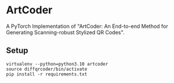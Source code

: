 # ArtCoder
A PyTorch Implementation of "ArtCoder: An End-to-end Method for Generating Scanning-robust Stylized QR Codes".


## Setup
```
virtualenv --python=python3.10 artcoder
source diffqrcoder/bin/activate
pip install -r requirements.txt
```
